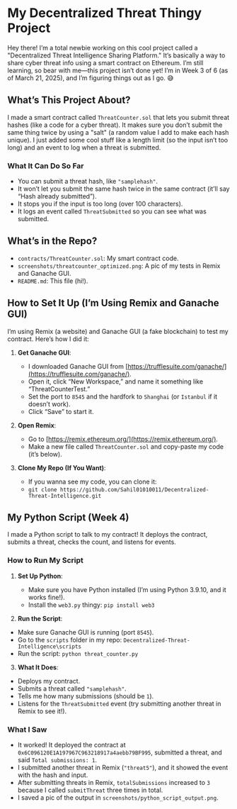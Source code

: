 # My Decentralized Threat Thingy Project

Hey there! I’m a total newbie working on this cool project called a "Decentralized Threat Intelligence Sharing Platform." It’s basically a way to share cyber threat info using a smart contract on Ethereum. I’m still learning, so bear with me—this project isn’t done yet! I’m in Week 3 of 6 (as of March 21, 2025), and I’m figuring things out as I go. 😅

## What’s This Project About?
I made a smart contract called `ThreatCounter.sol` that lets you submit threat hashes (like a code for a cyber threat). It makes sure you don’t submit the same thing twice by using a "salt" (a random value I add to make each hash unique). I just added some cool stuff like a length limit (so the input isn’t too long) and an event to log when a threat is submitted.

### What It Can Do So Far
- You can submit a threat hash, like `"samplehash"`.
- It won’t let you submit the same hash twice in the same contract (it’ll say “Hash already submitted”).
- It stops you if the input is too long (over 100 characters).
- It logs an event called `ThreatSubmitted` so you can see what was submitted.

## What’s in the Repo?
- `contracts/ThreatCounter.sol`: My smart contract code.
- `screenshots/threatcounter_optimized.png`: A pic of my tests in Remix and Ganache GUI.
- `README.md`: This file (hi!).

## How to Set It Up (I’m Using Remix and Ganache GUI)
I’m using Remix (a website) and Ganache GUI (a fake blockchain) to test my contract. Here’s how I did it:

1. **Get Ganache GUI**:
   - I downloaded Ganache GUI from [https://trufflesuite.com/ganache/](https://trufflesuite.com/ganache/).
   - Open it, click “New Workspace,” and name it something like “ThreatCounterTest.”
   - Set the port to `8545` and the hardfork to `Shanghai` (or `Istanbul` if it doesn’t work).
   - Click “Save” to start it.

2. **Open Remix**:
   - Go to [https://remix.ethereum.org/](https://remix.ethereum.org/).
   - Make a new file called `ThreatCounter.sol` and copy-paste my code (it’s below).

3. **Clone My Repo (If You Want)**:
   - If you wanna see my code, you can clone it:
   - `git clone https://github.com/Sahil01010011/Decentralized-Threat-Intelligence.git`

## My Python Script (Week 4)
I made a Python script to talk to my contract! It deploys the contract, submits a threat, checks the count, and listens for events.

### How to Run My Script
1. **Set Up Python**:
   - Make sure you have Python installed (I’m using Python 3.9.10, and it works fine!).
   - Install the `web3.py` thingy: `pip install web3`

2. **Run the Script**:
- Make sure Ganache GUI is running (port `8545`).
- Go to the `scripts` folder in my repo: `Decentralized-Threat-Intelligence\scripts`
- Run the script: `python threat_counter.py`

3. **What It Does**:
- Deploys my contract.
- Submits a threat called `"samplehash"`.
- Tells me how many submissions (should be `1`).
- Listens for the `ThreatSubmitted` event (try submitting another threat in Remix to see it!).

### What I Saw
- It worked! It deployed the contract at `0x6C096120E1A197967C963218917a4aebb79BF995`, submitted a threat, and said `Total submissions: 1`.
- I submitted another threat in Remix (`"threat5"`), and it showed the event with the hash and input.
- After submitting threats in Remix, `totalSubmissions` increased to `3` because I called `submitThreat` three times in total.
- I saved a pic of the output in `screenshots/python_script_output.png`.